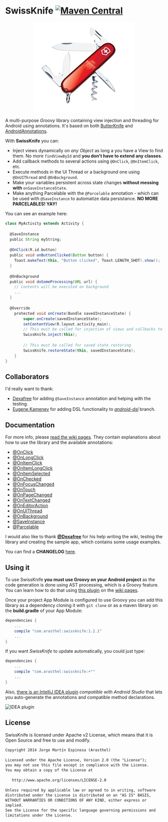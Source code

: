 SwissKnife [![Maven Central](https://maven-badges.herokuapp.com/maven-central/com.arasthel/swissknife/badge.svg?style=flat)](https://maven-badges.herokuapp.com/maven-central/com.arasthel/swissknife)
==========


<div align="center"><img src="./SwissKnife.png"></div>

A multi-purpose *Groovy* library containing view injection and threading for Android using annotations. It's based on both [ButterKnife](https://github.com/JakeWharton/butterknife/) and [AndroidAnnotations](https://github.com/excilys/androidannotations).

With **SwissKnife** you can:

* Inject views dynamically on *any Object* as long a you have a View to find them. No more ``findViewById`` and **you don't have to extend any classes**.
* Add callback methods to several actions using ``@OnClick``, ``@OnItemClick``, etc.
* Execute methods in the UI Thread or a background one using ``@OnUIThread`` and ``@OnBackground``.
* Make your variables persistent across state changes **without messing with** `onSaveInstanceState`.
* Make anything Parcelable with the `@Parcelable` annotation - which can be used with `@SaveInstance` to automatize data persistance. **NO MORE PARCELABLES! YAY!**

You can see an example here:

```groovy
class MyActivity extends Activity {

  @SaveInstance
  public String myString;

  @OnClick(R.id.button)
  public void onButtonClicked(Button button) {
    Toast.makeText(this, "Button clicked", Toast.LENGTH_SHOT).show();
  }

  @OnBackground
  public void doSomeProcessing(URL url) {
    // Contents will be executed on background
    ...
  }

  @Override
    protected void onCreate(Bundle savedInstanceState) {
        super.onCreate(savedInstanceState);
        setContentView(R.layout.activity_main);
        // This must be called for injection of views and callbacks to take place
        SwissKnife.inject(this);

        // This must be called for saved state restoring
        SwissKnife.restoreState(this, savedInstanceState);
    }
}
```

## Collaborators

I'd really want to thank:

* [Dexafree](https://github.com/dexafree) for adding `@SaveInstance` annotation and helping with the testing.
* [Eugene Kamenev](https://github.com/eugene-kamenev) for adding DSL functionality to *[android-dsl](https://github.com/Arasthel/SwissKnife/tree/android-dsl)* branch.

## Documentation

For more info, please [read the wiki pages](https://github.com/Arasthel/SwissKnife/wiki). They contain explanations about how to use the library and the available annotations:

* [@OnClick](https://github.com/Arasthel/SwissKnife/wiki/@OnClick)
* [@OnLongClick](https://github.com/Arasthel/SwissKnife/wiki/@OnLongClick)
* [@OnItemClick](https://github.com/Arasthel/SwissKnife/wiki/@OnItemClick)
* [@OnItemLongClick](https://github.com/Arasthel/SwissKnife/wiki/@OnItemLongClick)
* [@OnItemSelected](https://github.com/Arasthel/SwissKnife/wiki/@OnItemSelected)
* [@OnChecked](https://github.com/Arasthel/SwissKnife/wiki/@OnChecked)
* [@OnFocusChanged](https://github.com/Arasthel/SwissKnife/wiki/@OnFocusChanged)
* [@OnTouch](https://github.com/Arasthel/SwissKnife/wiki/@OnTouch)
* [@OnPageChanged](https://github.com/Arasthel/SwissKnife/wiki/@OnPageChanged)
* [@OnTextChanged](https://github.com/Arasthel/SwissKnife/wiki/@OnTextChanged)
* [@OnEditorAction](https://github.com/Arasthel/SwissKnife/wiki/@OnEditorAction)
* [@OnUIThread](https://github.com/Arasthel/SwissKnife/wiki/@OnUIThread)
* [@OnBackground](https://github.com/Arasthel/SwissKnife/wiki/@OnBackground)
* [@SaveInstance](https://github.com/Arasthel/SwissKnife/wiki/@SaveInstance)
* [@Parcelable](https://github.com/Arasthel/SwissKnife/wiki/@Parcelable)

I would also like to thank **[@Dexafree](https://github.com/dexafree)** for his help writing the wiki, testing the library and creating the sample app, which contains some usage examples.

You can find a **CHANGELOG** [here](./CHANGELOG.md).

## Using it

To use SwissKnife **you must use Groovy on your Android project** as the code generation is done using AST processing, which is a Groovy feature. You can learn how to do that using [this plugin](https://github.com/melix/groovy-android-gradle-plugin) on the [wiki pages](https://github.com/Arasthel/SwissKnife/wiki/How-to-use-Groovy).

Once your project App Module is configured to use Groovy you can add this library as a dependency cloning it with ``git clone`` or as a maven library on the **build.gradle** of your App Module:

```groovy
dependencies {
    ...
    compile "com.arasthel:swissknife:1.2.1"
    ...
}
```

If you want *SwissKnife* to update automatically, you could just type:

```groovy
dependencies {
    ...
    compile "com.arasthel:swissknife:+""
    ...
}
```

Also, [there is an IntelliJ IDEA plugin](https://github.com/Arasthel/SwissKnife/wiki/SwissKnife-IDEA-Plugin) *compatible with Android Studio* that lets you auto-generate the annotations and compatible method declarations.

![IDEA plugin](https://camo.githubusercontent.com/ffe3a4e6c05f0846162e93ed4d8abfd532b7f826/687474703a2f2f692e696d6775722e636f6d2f5564704e3634652e6a7067)

## License

SwissKnife is licensed under Apache v2 License, which means that it is Open Source and free to use and modify.

```
Copyright 2014 Jorge Martín Espinosa (Arasthel)

Licensed under the Apache License, Version 2.0 (the "License");
you may not use this file except in compliance with the License.
You may obtain a copy of the License at

   http://www.apache.org/licenses/LICENSE-2.0

Unless required by applicable law or agreed to in writing, software
distributed under the License is distributed on an "AS IS" BASIS,
WITHOUT WARRANTIES OR CONDITIONS OF ANY KIND, either express or implied.
See the License for the specific language governing permissions and
limitations under the License.
```
